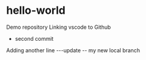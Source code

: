 # hello-world
Demo repository
Linking vscode to Github

- second commit

Adding another line
---update -- my new local branch